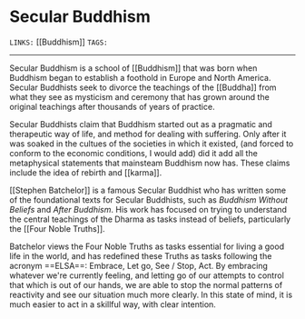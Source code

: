 # Secular Buddhism
`LINKS:` [[Buddhism]]
`TAGS:`

---
Secular Buddhism is a school of [[Buddhism]] that was born when Buddhism began to establish a foothold in Europe and North America. Secular Buddhists seek to divorce the teachings of the [[Buddha]] from what they see as mysticism and ceremony that has grown around the original teachings after thousands of years of practice. 

Secular Buddhists claim that Buddhism started out as a pragmatic and therapeutic way of life, and method for dealing with suffering. Only after it was soaked in the cultues of the societies in which it existed, (and forced to conform to the economic conditions, I would add) did it add all the metaphysical statements that mainsteam Buddhism now has. These claims include the idea of rebirth and [[karma]]. 

[[Stephen Batchelor]] is a famous Secular Buddhist who has written some of the foundational texts for Secular Buddhists, such as *Buddhism Without Beliefs* and *After Buddhism*. His work has focused on trying to understand the central teachings of the Dharma as tasks instead of beliefs, particularly the [[Four Noble Truths]]. 

Batchelor views the Four Noble Truths as tasks essential for living a good life in the world, and has redefined these Truths as tasks following the acronym ==ELSA==: Embrace, Let go, See / Stop, Act. By embracing whatever we're currently feeling, and letting go of our attempts to control that which is out of our hands, we are able to stop the normal patterns of reactivity and see our situation much more clearly. In this state of mind, it is much easier to act in a skillful way, with clear intention. 